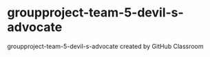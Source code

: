 # groupproject-team-5-devil-s-advocate
groupproject-team-5-devil-s-advocate created by GitHub Classroom
